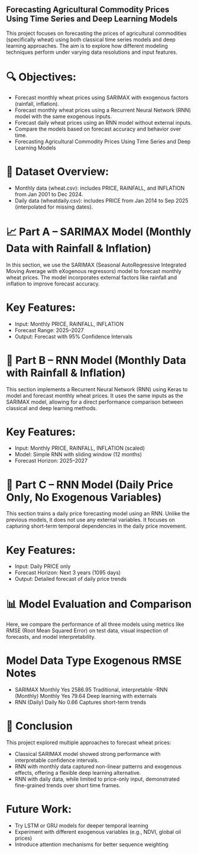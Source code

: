  ## Forecasting Agricultural Commodity Prices Using Time Series and Deep Learning Models

This project focuses on forecasting the prices of agricultural commodities (specifically wheat) using both classical time series models and deep learning approaches. The aim is to explore how different modeling techniques perform under varying data resolutions and input features.

# 🔍 Objectives:
- Forecast monthly wheat prices using SARIMAX with exogenous factors (rainfall, inflation).
- Forecast monthly wheat prices using a Recurrent Neural Network (RNN) model with the same exogenous inputs.
- Forecast daily wheat prices using an RNN model without external inputs.
- Compare the models based on forecast accuracy and behavior over time.
- Forecasting Agricultural Commodity Prices Using Time Series and Deep Learning Models


# 📁 Dataset Overview:
- Monthly data (wheat.csv): includes PRICE, RAINFALL, and INFLATION from Jan 2001 to Dec 2024.
- Daily data (wheatdaily.csv): includes PRICE from Jan 2014 to Sep 2025 (interpolated for missing dates).

# 📈 Part A – SARIMAX Model (Monthly Data with Rainfall & Inflation)
In this section, we use the SARIMAX (Seasonal AutoRegressive Integrated Moving Average with eXogenous regressors) model to forecast monthly wheat prices. The model incorporates external factors like rainfall and inflation to improve forecast accuracy.

# Key Features:

- Input: Monthly PRICE, RAINFALL, INFLATION
- Forecast Range: 2025–2027
- Output: Forecast with 95% Confidence Intervals

# 🤖 Part B – RNN Model (Monthly Data with Rainfall & Inflation)
This section implements a Recurrent Neural Network (RNN) using Keras to model and forecast monthly wheat prices. It uses the same inputs as the SARIMAX model, allowing for a direct performance comparison between classical and deep learning methods.

# Key Features:

- Input: Monthly PRICE, RAINFALL, INFLATION (scaled)
- Model: Simple RNN with sliding window (12 months)
- Forecast Horizon: 2025–2027

# 📅 Part C – RNN Model (Daily Price Only, No Exogenous Variables)
This section trains a daily price forecasting model using an RNN. Unlike the previous models, it does not use any external variables. It focuses on capturing short-term temporal dependencies in the daily price movement.

# Key Features:

- Input: Daily PRICE only
- Forecast Horizon: Next 3 years (1095 days)
- Output: Detailed forecast of daily price trends

# 📊 Model Evaluation and Comparison
Here, we compare the performance of all three models using metrics like RMSE (Root Mean Squared Error) on test data, visual inspection of forecasts, and model interpretability.

# Model	Data Type	Exogenous	RMSE	Notes
- SARIMAX	Monthly	Yes	2586.95	Traditional, interpretable
 -RNN (Monthly)	Monthly	Yes	79.64	Deep learning with externals
- RNN (Daily)	Daily	No	0.66	Captures short-term trends
# 🧾 Conclusion
This project explored multiple approaches to forecast wheat prices:

- Classical SARIMAX model showed strong performance with interpretable confidence intervals.
- RNN with monthly data captured non-linear patterns and exogenous effects, offering a flexible deep learning alternative.
- RNN with daily data, while limited to price-only input, demonstrated fine-grained trends over short time frames.
# Future Work:
- Try LSTM or GRU models for deeper temporal learning
- Experiment with different exogenous variables (e.g., NDVI, global oil prices)
- Introduce attention mechanisms for better sequence weighting
